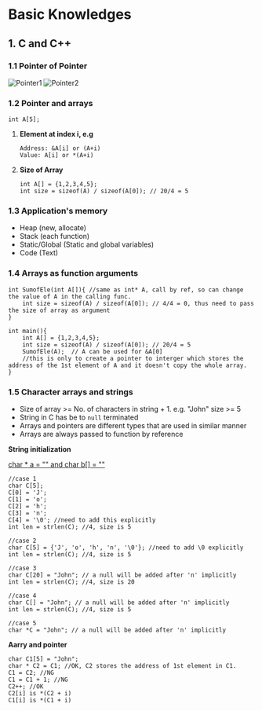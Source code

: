 # Basic Knowledges

## 1. C and C++

### 1.1 Pointer of Pointer
![Pointer1][1]
![Pointer2][2]

### 1.2 Pointer and arrays

```
int A[5];
```

1. **Element at index i, e.g**

	```
	Address: &A[i] or (A+i)
	Value: A[i] or *(A+i)
	```
2. **Size of Array**

	```
	int A[] = {1,2,3,4,5};
	int size = sizeof(A) / sizeof(A[0]); // 20/4 = 5
	```

### 1.3 Application's memory

- Heap (new, allocate)
- Stack (each function)
- Static/Global (Static and global variables)
- Code (Text)

### 1.4 Arrays as function arguments

```
int SumofEle(int A[]){ //same as int* A, call by ref, so can change the value of A in the calling func.
	int size = sizeof(A) / sizeof(A[0]); // 4/4 = 0, thus need to pass the size of array as argument
}

int main(){
	int A[] = {1,2,3,4,5};
	int size = sizeof(A) / sizeof(A[0]); // 20/4 = 5
	SumofEle(A);  // A can be used for &A[0]
	//this is only to create a pointer to interger which stores the address of the 1st element of A and it doesn't copy the whole array.
}
```

### 1.5 Character arrays and strings

- Size of array >= No. of characters in string + 1. e.g. "John" size >= 5
- String in C has be to `null` terminated
- Arrays and pointers are different types that are used in similar manner
- Arrays are always passed to function by reference

**String initialization**

[char * a = "" and char b[] = ""](http://ja.stackoverflow.com/questions/14553/char-a-%E3%81%A8-char-b-%E3%81%AB%E3%81%AF%E3%81%A9%E3%81%AE%E3%82%88%E3%81%86%E3%81%AA%E9%81%95%E3%81%84%E3%81%8C%E3%81%82%E3%82%8A%E3%81%BE%E3%81%99%E3%81%8B)

```
//case 1
char C[5];
C[0] = 'J';
C[1] = 'o';
C[2] = 'h';
C[3] = 'n';
C[4] = '\0'; //need to add this explicitly
int len = strlen(C); //4, size is 5

//case 2
char C[5] = {'J', 'o', 'h', 'n', '\0'}; //need to add \0 explicitly
int len = strlen(C); //4, size is 5

//case 3
char C[20] = "John"; // a null will be added after 'n' implicitly
int len = strlen(C); //4, size is 20

//case 4
char C[] = "John"; // a null will be added after 'n' implicitly
int len = strlen(C); //4, size is 5

//case 5
char *C = "John"; // a null will be added after 'n' implicitly
```

**Aarry and pointer**

```
char C1[5] = "John";
char * C2 = C1; //OK, C2 stores the address of 1st element in C1.
C1 = C2; //NG
C1 = C1 + 1; //NG
C2++; //OK
C2[i] is *(C2 + i)
C1[i] is *(C1 + i)
```

[1]: /Users/yangpeng/gitRepositories/data-structure-algorithm/C_C++/images/pointer1.png
[2]: /Users/yangpeng/gitRepositories/data-structure-algorithm/C_C++/images/pointer2.png